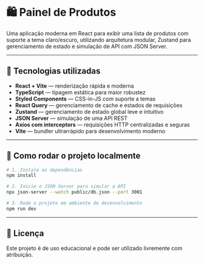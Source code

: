 # 🛍️ Painel de Produtos

Uma aplicação moderna em React para exibir uma lista de produtos com suporte a tema claro/escuro, utilizando arquitetura modular, Zustand para gerenciamento de estado e simulação de API com JSON Server.

---

## 🚀 Tecnologias utilizadas

- **React + Vite** — renderização rápida e moderna
- **TypeScript** — tipagem estática para maior robustez
- **Styled Components** — CSS-in-JS com suporte a temas
- **React Query** — gerenciamento de cache e estados de requisições
- **Zustand** — gerenciamento de estado global leve e intuitivo
- **JSON Server** — simulação de uma API REST
- **Axios com interceptors** — requisições HTTP centralizadas e seguras
- **Vite** — bundler ultrarrápido para desenvolvimento moderno

---

## 🧪 Como rodar o projeto localmente

```bash
# 1. Instale as dependências
npm install

# 2. Inicie o JSON Server para simular a API
npx json-server --watch public/db.json --port 3001

# 3. Rode o projeto em ambiente de desenvolvimento
npm run dev

```

---

## 📄 Licença

Este projeto é de uso educacional e pode ser utilizado livremente com atribuição.
